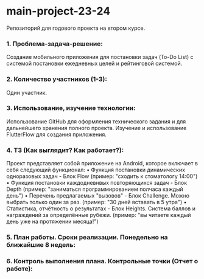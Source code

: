 # main-project-23-24
Репозиторий для годового проекта на втором курсе.

### 1. Проблема-задача-решение:

Создание мобильного приложения для постановки задач (To-Do List) с системой постановки ежедневных целей и рейтинговой системой.

### 2. Количество участников (1-3):

Один участник.

### 3. Использование, изучение технологии:

Использование GitHub для оформления технического задания и для дальнейшего хранения полного проекта.
Изучение и использование FlutterFlow для создания приложения.

### 4. ТЗ (Как выглядит? Как работает?):

Проект представляет собой приложение на Android, которое включает в себя следующий функционал:
• Функция постановки динамических одноразовых задач - Блок Flow (пример: "сходить к стоматологу 14:00")
• Функция постановки каждодневнвых повторяющихся задач - Блок Depth (пример: "заниматься программированием полчаса каждый день")
• Перечень предлагаемых "вызовов" - Блок Challenge. Можно выбрать только один за раз. (пример: "30 дней вставать в 5 утра")
• Статистика, отчётность о результатах - Блок Heights. Система баллов и награждений за определённые рубежи. (пример: "вы читаете каждый день уже на протяжении месяца!") 

### 5. План работы. Сроки реализации. Понедельно на ближайшие 8 недель:

### 6. Контроль выполнения плана. Контрольные точки (Отчет о работе):

